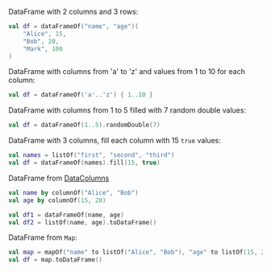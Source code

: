 [//]: # (title: Create DataFrame)

DataFrame with 2 columns and 3 rows:

<!---FUN createDataFrameOf-->

```kotlin
val df = dataFrameOf("name", "age")(
    "Alice", 15,
    "Bob", 20,
    "Mark", 100
)
```

<!---END-->

DataFrame with columns from 'a' to 'z' and values from 1 to 10 for each column:

<!---FUN createDataFrameWithFill-->

```kotlin
val df = dataFrameOf('a'..'z') { 1..10 }
```

<!---END-->

DataFrame with columns from 1 to 5 filled with 7 random double values:

<!---FUN createDataFrameWithRandom-->

```kotlin
val df = dataFrameOf(1..5).randomDouble(7)
```

<!---END-->

DataFrame with 3 columns, fill each column with 15 `true` values:

<!---FUN createDataFrameFillConstant-->

```kotlin
val names = listOf("first", "second", "third")
val df = dataFrameOf(names).fill(15, true)
```

<!---END-->

DataFrame from [DataColumns](DataColumn.md)

<!---FUN createDataFrameFromColumns-->

```kotlin
val name by columnOf("Alice", "Bob")
val age by columnOf(15, 20)

val df1 = dataFrameOf(name, age)
val df2 = listOf(name, age).toDataFrame()
```

<!---END-->

DataFrame from `Map`:

<!---FUN createDataFrameFromMap-->

```kotlin
val map = mapOf("name" to listOf("Alice", "Bob"), "age" to listOf(15, 20))
val df = map.toDataFrame()
```

<!---END-->
